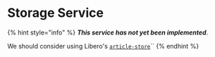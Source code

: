 # Storage Service

{% hint style="info" %}
_**This service has not yet been implemented**_.

We should consider using Libero's [`article-store`](https://github.com/libero/article-store/)\`\`
{% endhint %}

